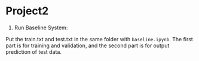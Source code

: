 # Project2
1. Run Baseline System:

Put the train.txt and test.txt  in the same folder with `baseline.ipynb`.
The first part is for training and validation, and the second part is for output prediction of test data.
